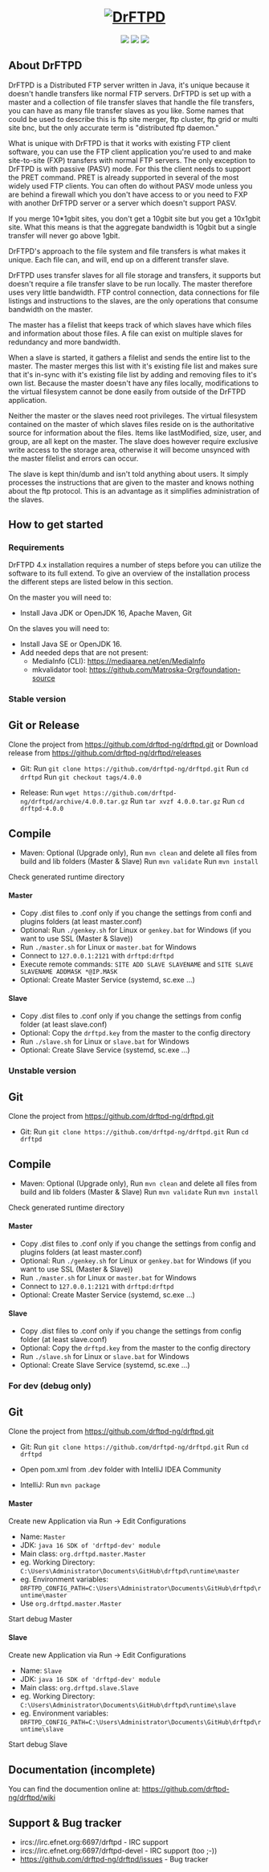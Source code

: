 <h1 align="center">
  <a href="http://drftpd.org/"><img src="http://drftpd.org/images/Drftpd-logo-4-resize.jpg" alt="DrFTPD"></a>
</h1>
<p align="center">
  <a href="https://circleci.com/gh/drftpd-ng" alt="Build"><img src="https://circleci.com/gh/drftpd-ng/drftpd/tree/master.svg?style=shield" /></a>
  <a href="http://drftpd.org/" alt="Website"><img src="https://img.shields.io/badge/website-drftpd.org-blue.svg" /></a>
  <a href="https://github.com/drftpd-ng/drftpd/wiki/Documentation" alt="Documentation"><img src="https://img.shields.io/badge/Documentation-RTFM-orange.svg" /></a>
</p>

## About DrFTPD
DrFTPD is a Distributed FTP server written in Java, it's unique because it doesn't handle transfers like normal FTP servers.
DrFTPD is set up with a master and a collection of file transfer slaves that handle the file transfers, you can have as many file transfer slaves as you like.
Some names that could be used to describe this is ftp site merger, ftp cluster, ftp grid or multi site bnc, but the only accurate term is "distributed ftp daemon."

What is unique with DrFTPD is that it works with existing FTP client software, you can use the FTP client application you're used to and make site-to-site (FXP) transfers with normal FTP servers.
The only exception to DrFTPD is with passive (PASV) mode. For this the client needs to support the PRET command. PRET is already supported in several of the most widely used FTP clients.
You can often do without PASV mode unless you are behind a firewall which you don't have access to or you need to FXP with another DrFTPD server or a server which doesn't support PASV.

If you merge 10*1gbit sites, you don't get a 10gbit site but you get a 10x1gbit site. What this means is that the aggregate bandwidth is 10gbit but a single transfer will never go above 1gbit.

DrFTPD's approach to the file system and file transfers is what makes it unique. Each file can, and will, end up on a different transfer slave.

DrFTPD uses transfer slaves for all file storage and transfers, it supports but doesn't require a file transfer slave to be run locally.
The master therefore uses very little bandwidth. FTP control connection, data connections for file listings and instructions to the slaves, are the only operations that consume bandwidth on the master.

The master has a filelist that keeps track of which slaves have which files and information about those files. A file can exist on multiple slaves for redundancy and more bandwidth.

When a slave is started, it gathers a filelist and sends the entire list to the master.
The master merges this list with it's existing file list and makes sure that it's in-sync with it's existing file list by adding and removing files to it's own list.
Because the master doesn't have any files locally, modifications to the virtual filesystem cannot be done easily from outside of the DrFTPD application.

Neither the master or the slaves need root privileges. The virtual filesystem contained on the master of which slaves files reside on is the authoritative source for information about the files.
Items like lastModified, size, user, and group, are all kept on the master.
The slave does however require exclusive write access to the storage area, otherwise it will become unsynced with the master filelist and errors can occur.

The slave is kept thin/dumb and isn't told anything about users. It simply processes the instructions that are given to the master and knows nothing about the ftp protocol.
This is an advantage as it simplifies administration of the slaves.

## How to get started

### Requirements
DrFTPD 4.x installation requires a number of steps before you can utilize the software to its full extend.
To give an overview of the installation process the different steps are listed below in this section.

On the master you will need to:
- Install Java JDK or OpenJDK 16, Apache Maven, Git

On the slaves you will need to:
- Install Java SE or OpenJDK 16.
- Add needed deps that are not present:
  - MediaInfo (CLI): https://mediaarea.net/en/MediaInfo
  - mkvalidator tool: https://github.com/Matroska-Org/foundation-source

### Stable version
## Git or Release
Clone the project from https://github.com/drftpd-ng/drftpd.git or Download release from https://github.com/drftpd-ng/drftpd/releases

- Git:
Run `git clone https://github.com/drftpd-ng/drftpd.git`
Run `cd drftpd`
Run `git checkout tags/4.0.0`

- Release:
Run `wget https://github.com/drftpd-ng/drftpd/archive/4.0.0.tar.gz`
Run `tar xvzf 4.0.0.tar.gz`
Run `cd drftpd-4.0.0`

## Compile

- Maven:
Optional (Upgrade only), Run `mvn clean` and delete all files from build and lib folders (Master & Slave)
Run `mvn validate`
Run `mvn install`

Check generated runtime directory

#### Master
- Copy .dist files to .conf only if you change the settings from confi and plugins folders (at least master.conf)
- Optional: Run `./genkey.sh` for Linux or `genkey.bat` for Windows (if you want to use SSL (Master & Slave))
- Run `./master.sh` for Linux or `master.bat` for Windows
- Connect to `127.0.0.1:2121` with `drftpd:drftpd`
- Execute remote commands: `SITE ADD SLAVE SLAVENAME` and `SITE SLAVE SLAVENAME ADDMASK *@IP.MASK`
- Optional: Create Master Service (systemd, sc.exe ...)

#### Slave
- Copy .dist files to .conf only if you change the settings from config folder (at least slave.conf)
- Optional: Copy the `drftpd.key` from the master to the config directory
- Run `./slave.sh` for Linux or `slave.bat` for Windows
- Optional: Create Slave Service (systemd, sc.exe ...)

### Unstable version
## Git
Clone the project from https://github.com/drftpd-ng/drftpd.git

- Git:
Run `git clone https://github.com/drftpd-ng/drftpd.git`
Run `cd drftpd`

## Compile

- Maven:
Optional (Upgrade only), Run `mvn clean` and delete all files from build and lib folders (Master & Slave)
Run `mvn validate`
Run `mvn install`

Check generated runtime directory

#### Master
- Copy .dist files to .conf only if you change the settings from config and plugins folders (at least master.conf)
- Optional: Run `./genkey.sh` for Linux or `genkey.bat` for Windows (if you want to use SSL (Master & Slave))
- Run `./master.sh` for Linux or `master.bat` for Windows
- Connect to `127.0.0.1:2121` with `drftpd:drftpd`
- Optional: Create Master Service (systemd, sc.exe ...)

#### Slave
- Copy .dist files to .conf only if you change the settings from config folder (at least slave.conf)
- Optional: Copy the `drftpd.key` from the master to the config directory
- Run `./slave.sh` for Linux or `slave.bat` for Windows
- Optional: Create Slave Service (systemd, sc.exe ...)

### For dev (debug only)
## Git
Clone the project from https://github.com/drftpd-ng/drftpd.git

- Git:
Run `git clone https://github.com/drftpd-ng/drftpd.git`
Run `cd drftpd`

- Open pom.xml from .dev folder with IntelliJ IDEA Community
- IntelliJ:
Run `mvn package`

#### Master 
Create new Application via Run -> Edit Configurations

- Name: `Master`
- JDK: `java 16 SDK of 'drftpd-dev' module`
- Main class: `org.drftpd.master.Master`
- eg. Working Directory: `C:\Users\Administrator\Documents\GitHub\drftpd\runtime\master`
- eg. Environment variables: `DRFTPD_CONFIG_PATH=C:\Users\Administrator\Documents\GitHub\drftpd\runtime\master`
- Use `org.drftpd.master.Master`

Start debug Master

#### Slave 
Create new Application via Run -> Edit Configurations

- Name: `Slave`
- JDK: `java 16 SDK of 'drftpd-dev' module`
- Main class: `org.drftpd.slave.Slave`
- eg. Working Directory: `C:\Users\Administrator\Documents\GitHub\drftpd\runtime\slave`
- eg. Environment variables: `DRFTPD_CONFIG_PATH=C:\Users\Administrator\Documents\GitHub\drftpd\runtime\slave`

Start debug Slave

## Documentation (incomplete)
You can find the documention online at: https://github.com/drftpd-ng/drftpd/wiki

## Support & Bug tracker
- ircs://irc.efnet.org:6697/drftpd - IRC support
- ircs://irc.efnet.org:6697/drftpd-devel - IRC support (too ;-))
- https://github.com/drftpd-ng/drftpd/issues - Bug tracker
